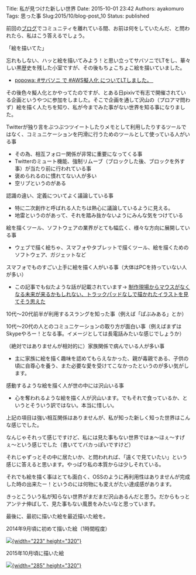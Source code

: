 Title: 私が見つけた新しい世界
Date: 2015-10-01 23:42
Authors: ayakomuro
Tags:  思った事
Slug:2015/10/blog-post_10
Status: published

前回の[ブログ](http://blog.popowa.com/2015/10/blog-post_2.html)でコミュニティを離れている間、お前は何をしていたんだ、と問われたら、私はこう答えるでしょう。


「絵を描いてた」

忘れもしない、ハッと絵を描いてみよう！と思い立ってサバソニでLTをし、華々しい黒歴史を残した小室ですが、その後もちょこちょこ絵を描いていました。

-   [popowa: \#サバソニ で \#AWS擬人化
    についてLTしました。 ](http://blog.popowa.com/2013/08/aws-lt.html)



その後色々擬人化とかやってたのですが、とある日pixivで有志で開催されている企画というやつに参加をしました。そこで企画を通して沢山の（プロアマ問わず）絵を描く人たちを知り、私が今までみた事がない世界を知る事になりました。





Twitterが独り言をぶつぶつツイートしたりメモとして利用したりするツールではなく、コミュニケーションを円滑に行うためのツールとして使っている人がいる事

-   その為、相互フォロー関係が非常に重要になってくる事
-   Twitterのミュート機能、強制リムーブ（ブロックした後、ブロックを外す事）が当たり前に行われている事
-   褒められるのに慣れてない人が多い
-   空リプというのがある

認識の違い、定義についてよく議論している事

-   特に二次創作と呼ばれる人たちは熱心に議論しているように見える。
-   地雷というのがあって、それを踏み抜かないようにみんな気をつけている

絵を描くツール、ソフトウェアの業界がとても幅広く、様々な方向に展開している事

-   ウェブで描く絵ちゃ、スマフォやタブレットで描くツール、絵を描くためのソフトウェア、ガジェットなど

スマフォでものすごい上手に絵を描く人がいる事（大体はPCを持っていない人が多い）

-   この記事でも似たような話が記載されています→ [制作現場からマウスがなくなる未来が来るかもしれない、トラックパッドなしで描かれたイラストを見てそう思えた](http://blog.cgfm.jp/garyu/archives/3228)

10代〜20代前半が利用するスラングを知った事（例えば「ぱぶみある」とか）

10代〜20代の人とのコミュニケーションの取り方が面白い事（例えばまずはSkypeやろー！となる事。イメージとしては長電話みたいな感じでしょうか）

（絶対ではありませんが相対的に）家族関係で病んでいる人が多い事

-   主に家族に絵を描く趣味を認めてもらえなかった、親が毒親である、子供の頃に自尊心を養う、また必要な愛を受けてこなかったというのが多い気がします。

感動するような絵を描く人が世の中には沢山いる事

-   心を奪われるような絵を描く人が沢山います。でもそれで食っているか、というとそういう訳ではない。本当に惜しい。



上記の項目は強い相互関係はありませんが、私が知った新しく知った世界はこんな感じでした。







なんじゃそれって感じですけど、私には見た事もない世界ではぁ〜ほぇ〜すげぇ〜という感じでした（書いててバカっぽいですけど）









それじゃずっとその中に居たいか、と問われれば、「遠くで見ていたい」という感じに答えると思います。やっぱり私の本質からは少しそれている。





それでも絵を描く事はとても面白く、OSSのように再利用性はありませんが完成した時の出来たー！というのには何物にも変えがたい達成感があります。









きっとこういう私が知らない世界がまだまだ沢山あるんだと思う。だからもっとアンテナ伸ばして、見た事もない風景をみたいなと思っています。

最後に、最初に描いた絵を最近描いた絵を。

2014年9月頃に初めて描いた絵（1時間程度）

[![](https://3.bp.blogspot.com/-_G9F2sizJNM/Vg3D8mGI8RI/AAAAAAAAemQ/hY-kH4cavCIVN3up88vyWBsksy30w23agCPcB/s320/tumblr_nkl5neKhHz1qe1cp7o1_500.jpg){width="223"
height="320"}](https://3.bp.blogspot.com/-_G9F2sizJNM/Vg3D8mGI8RI/AAAAAAAAemQ/hY-kH4cavCIVN3up88vyWBsksy30w23agCPcB/s1600/tumblr_nkl5neKhHz1qe1cp7o1_500.jpg)

2015年10月頃に描いた絵

[![](https://2.bp.blogspot.com/-Ftc_fxkkXlw/Vg3EDcQkcyI/AAAAAAAAemc/41gdsWvcaCck8uwe1Hcep8D64H1wK4e9ACPcB/s320/%25E5%2585%25A8%25E4%25BD%2593%25E7%25B5%25B5-1200px%25E6%2596%2587%25E5%25AD%2597%25E3%2581%25AA%25E3%2581%2597.png){width="285"
height="320"}](https://2.bp.blogspot.com/-Ftc_fxkkXlw/Vg3EDcQkcyI/AAAAAAAAemc/41gdsWvcaCck8uwe1Hcep8D64H1wK4e9ACPcB/s1600/%25E5%2585%25A8%25E4%25BD%2593%25E7%25B5%25B5-1200px%25E6%2596%2587%25E5%25AD%2597%25E3%2581%25AA%25E3%2581%2597.png)



